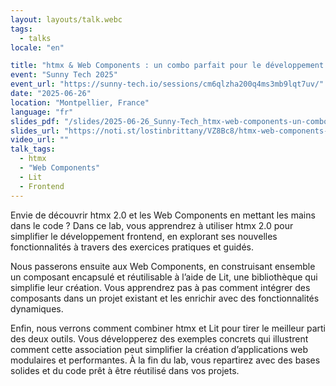 ```yaml
---
layout: layouts/talk.webc
tags:
  - talks
locale: "en"

title: "htmx & Web Components : un combo parfait pour le développement web"
event: "Sunny Tech 2025"
event_url: "https://sunny-tech.io/sessions/cm6qlzha200q4ms3mb9lqt7uv/"
date: "2025-06-26"
location: "Montpellier, France"
language: "fr"
slides_pdf: "/slides/2025-06-26_Sunny-Tech_htmx-web-components-un-combo-parfait-pour-le-developpement-web.pdf"
slides_url: "https://noti.st/lostinbrittany/VZ8Bc8/htmx-web-components-un-combo-parfait-pour-le-developpement-web"
video_url: ""
talk_tags:
  - htmx
  - "Web Components"
  - Lit
  - Frontend
---
```

Envie de découvrir htmx 2.0 et les Web Components en mettant les mains dans le code ? Dans ce lab, vous apprendrez à utiliser htmx 2.0 pour simplifier le développement frontend, en explorant ses nouvelles fonctionnalités à travers des exercices pratiques et guidés.

Nous passerons ensuite aux Web Components, en construisant ensemble un composant encapsulé et réutilisable à l’aide de Lit, une bibliothèque qui simplifie leur création. Vous apprendrez pas à pas comment intégrer des composants dans un projet existant et les enrichir avec des fonctionnalités dynamiques.

Enfin, nous verrons comment combiner htmx et Lit pour tirer le meilleur parti des deux outils. Vous développerez des exemples concrets qui illustrent comment cette association peut simplifier la création d’applications web modulaires et performantes. À la fin du lab, vous repartirez avec des bases solides et du code prêt à être réutilisé dans vos projets.